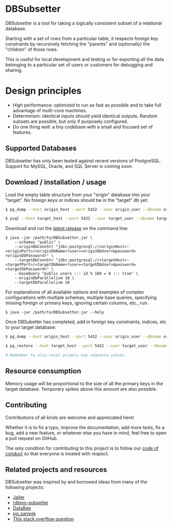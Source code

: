 # DBSubsetter

DBSubsetter is a tool for taking a logically consistent subset of a relational database.

Starting with a set of rows from a particular table, it respects foreign key constraints by recursively fetching the "parents" and (optionally) the "children" of those rows.

This is useful for local development and testing or for exporting all the data belonging to a particular set of users or customers for debugging and sharing.

# Design principles

* High performance: optimized to run as fast as possible and to take full advantage of multi-core machines.
* Determinism: identical inputs should yield identical outputs. Random subsets are possible, but only if purposely configured.
* Do one thing well: a tiny codebase with a small and focused set of features.

## Supported Databases

DBSubsetter has only been tested against recent versions of PostgreSQL. Support for MySQL, Oracle, and SQL Server is coming soon.

## Download / installation / usage
  
Load the empty table structure from your "origin" database into your "target". No foreign keys or indices should be in the "target" db yet:

```sh
$ pg_dump --host origin_host --port 5432 --user origin_user --dbname origin_db_name --section pre-data --file pre-data-dump.sql

$ psql --host target_host --port 5432 --user target_user --dbname target_db_name --file pre-data-dump.sql
```


Download and run the [latest release](https://github.com/not-there-yet) on the command line:

```
$ java -jar /path/to/DBSubsetter.jar \
    --schemas "public" \
    --originDbConnStr "jdbc:postgresql://<originHost>:<originPort>/<originDbName>?user=<originDbUser>&password=<originDbPassword>" \
    --targetDbConnStr "jdbc:postgresql://<targetHost>:<targetPort>/<targetDbName>?user=<targetDbUser>&password=<targetDbPassword>" \
    --baseQuery "public.users ::: id % 100 = 0 ::: true" \
    --originDbParallelism 10 \
    --targetDbParallelism 10
```

For explanations of all available options and examples of complex configurations with multiple schemas, multiple base queries, specifying missing foreign or primary keys, ignoring certain columns, etc., run:

```
$ java -jar /path/to/DBSubsetter.jar --help
```

Once DBSubetter has completed, add in foreign key constraints, indices, etc to your target database:

```sh
$ pg_dump --host origin_host --port 5432 --user origin_user --dbname origin_db_name --section post-data --format custom --file post-data-dump.pgdump

$ pg_restore --host target_host --port 5432 --user target_user --dbname target_db_name --jobs 10 post-data-dump.pgdump

# Remember to also reset primary key sequence values.
```


## Resource consumption

Memory usage will be proportional to the size of all the primary keys in the target database. Temporary spikes above this amount are also possible.

## Contributing

Contributions of all kinds are welcome and appreciated here!

Whether it is to fix a typo, improve the documentation, add more tests, fix a bug, add a new feature, or whatever else you have in mind, feel free to open a pull request on GitHub.

The only condition for contributing to this project is to follow our [code of conduct](CODE_OF_CONDUCT.md) so that everyone is treated with respect.

## Related projects and resources

DBSubsetter was inspired by and borrowed ideas from many of the following projects:

* [Jailer](http://jailer.sourceforge.net/home.htm)
* [rdbms-subsetter](https://github.com/18F/rdbms-subsetter)
* [DataBee](https://www.databee.com/)
* [pg_sample](https://github.com/mla/pg_sample)
* [This stack overflow question](https://stackoverflow.com/questions/3980379/how-to-export-consistent-subset-of-database)